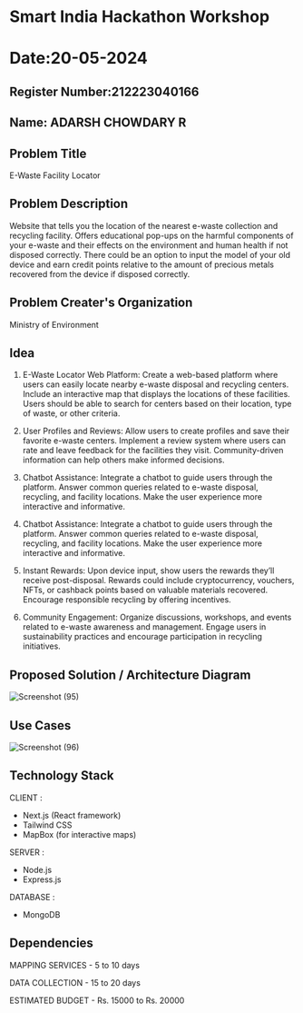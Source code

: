 # Smart India Hackathon Workshop
# Date:20-05-2024
## Register Number:212223040166
## Name: ADARSH CHOWDARY R
## Problem Title 
E-Waste Facility Locator
## Problem Description
Website that tells you the location of the nearest e-waste collection and recycling facility. Offers educational pop-ups on the harmful components of your e-waste and their effects on the environment and human health if not disposed correctly. There could be an option to input the model of your old device and earn credit points relative to the amount of precious metals recovered from the device if disposed correctly.
## Problem Creater's Organization
Ministry of Environment

## Idea

1. E-Waste Locator Web Platform:
Create a web-based platform where users can easily locate nearby e-waste disposal and recycling centers.
Include an interactive map that displays the locations of these facilities.
Users should be able to search for centers based on their location, type of waste, or other criteria.

2. User Profiles and Reviews:
Allow users to create profiles and save their favorite e-waste centers.
Implement a review system where users can rate and leave feedback for the facilities they visit.
Community-driven information can help others make informed decisions.

3. Chatbot Assistance:
Integrate a chatbot to guide users through the platform.
Answer common queries related to e-waste disposal, recycling, and facility locations.
Make the user experience more interactive and informative.

4. Chatbot Assistance:
Integrate a chatbot to guide users through the platform.
Answer common queries related to e-waste disposal, recycling, and facility locations.
Make the user experience more interactive and informative.

5. Instant Rewards:
Upon device input, show users the rewards they’ll receive post-disposal.
Rewards could include cryptocurrency, vouchers, NFTs, or cashback points based on valuable materials recovered.
Encourage responsible recycling by offering incentives.

6. Community Engagement:
Organize discussions, workshops, and events related to e-waste awareness and management.
Engage users in sustainability practices and encourage participation in recycling initiatives.

## Proposed Solution / Architecture Diagram
![Screenshot (95)](https://github.com/ADARSH778/SIHPS/assets/149347361/23cdc41c-c0b5-4b9a-8ef3-416041e3e1a2)


## Use Cases

![Screenshot (96)](https://github.com/ADARSH778/SIHPS/assets/149347361/785183df-796f-48f5-9487-738b4844b223)

## Technology Stack
CLIENT :
  * Next.js (React framework)
  * Tailwind CSS
  * MapBox (for interactive maps)
    
SERVER : 
  * Node.js
  * Express.js

 DATABASE : 
  * MongoDB

## Dependencies

MAPPING SERVICES - 5 to 10 days

DATA COLLECTION -  15 to 20 days 

ESTIMATED BUDGET - Rs. 15000 to Rs. 20000
